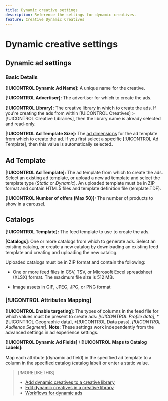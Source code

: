 ```yaml
---
title: Dynamic creative settings
description: Reference the settings for dynamic creatives.
feature: Creative Dynamic Creatives
---
```

# Dynamic creative settings

<!-- add a description -->

<!-- This looks the same for me for either HTML5 type as of 9/24:

## Dynamic ad settings for static HTML5 ads {#dynamic-ad-settings-static-html5}

### Basic Details

**[!UICONTROL Advertiser]:** The advertiser for which to create the ads.

**[!UICONTROL Library]:** The creative library in which to create the ads.

**[!UICONTROL Dynamic Ad Name]:** A unique name for the creative.

**[!UICONTROL Ad Template Size]:** The ad dimensions for the ad template from which to create the ad. If you first select a specific [!UICONTROL Ad Template], then this value is automatically selected.

**[!UICONTROL Ad Template Type]:** The type of ad template from which to create the ad: *[!UICONTROL Static HTML5]* or *[!UICONTROL Dynamic HTML5]*.  If you first select a specific [!UICONTROL Ad Template], then this value is automatically selected.

**[!UICONTROL Ad Template]:** The ad template from which to create the ad.

**[!UICONTROL clickURL]:** A valid landing page URL to which users are redirected when they click the ad.

### [!UICONTROL Attributes Details]

-->

## Dynamic ad settings<!-- for dynamic HTML5 ads {#dynamic-ad-settings-dynamic-html5}-->

<!-- add a description -->

### Basic Details

**[!UICONTROL Dynamic Ad Name]:** A unique name for the creative.

**[!UICONTROL Advertiser]:** The advertiser for which to create the ads.

**[!UICONTROL Library]:** The creative library in which to create the ads. If you're creating the ads from within [!UICONTROL Creatives] > [!UICONTROL Creative Libraries], then the library name is already selected and read-only.

**[!UICONTROL Ad Template Size]:** The [ad dimensions](/help/creative/creative-libraries/creative-sizes.md) for the ad template from which to create the ad. If you first select a specific [!UICONTROL Ad Template], then this value is automatically selected.

## Ad Template

**[!UICONTROL Ad Template]:** The ad template from which to create the ads. Select an existing ad template, or upload a new ad template and select the template type (*Static* or *Dynamic*). An uploaded template must be in ZIP format and contain HTML5 files and template definition file (template.TDF). <!-- Need to add more specs for that -->

**[!UICONTROL Number of offers (Max 50)]:** The number of products to show in a carousel.

## Catalogs

**[!UICONTROL Template]:** The feed template to use to create the ads.

**\[Catalogs\]**: One or more catalogs from which to generate ads. Select an existing catalog, or create a new catalog by downloading an existing feed template and creating and uploading the new catalog.

Uploaded catalogs must be in ZIP format and contain the following:

* One or more feed files in CSV, TSV, or Microsoft Excel spreadsheet (XLSX) format. The maximum file size is 512 MB.<!-- Need to add more specs for the feed files -->

* Image assets in GIF, JPEG, JPG, or PNG format

### [!UICONTROL Attributes Mapping]

**[!UICONTROL Enable targeting]**: <!-- "targeting options/filters," but I don't think this means user targeting since that is set in the experience/ad on DSP -->The types of columns in the feed file for which values must be present to create ads: *[!UICONTROL Profile data]*, *[!UICONTROL Geographic data], *[!UICONTROL Data pass], *[!UICONTROL Audience Segment]*.  **Note:** These settings work independently from the advanced settings in ad experience settings.<!-- Clarify what qualifies for each, and explain more -->

**[!UICONTROL Dynamic Ad Fields]** / **[!UICONTROL Maps to Catalog Labels]:**

Map each attribute (dynamic ad field) in the specified ad template to a column in the specified catalog (catalog label) or enter a static value.

>[!MORELIKETHIS]
>
>* [Add dynamic creatives to a creative library](creative-add-dynamic.md)
>* [Edit dynamic creatives in a creative library](creative-edit-dynamic.md)
>* [Workflows for dynamic ads](/help/creative/introduction/workflow-dynamic-ads.md)
